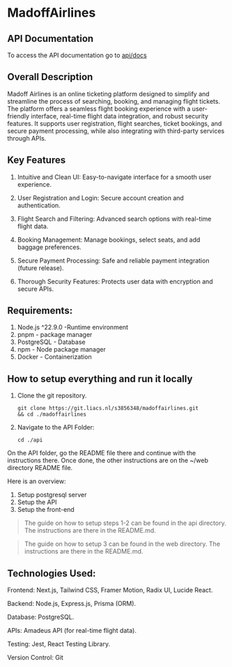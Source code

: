 # MadoffAirlines

## API Documentation
To access the API documentation go to [api/docs](./api/docs)

## Overall Description
Madoff Airlines is an online ticketing platform designed to simplify and streamline the process of searching, booking, and managing flight tickets. The platform offers a seamless flight booking experience with a user-friendly interface, real-time flight data integration, and robust security features. It supports user registration, flight searches, ticket bookings, and secure payment processing, while also integrating with third-party services through APIs.

## Key Features
1) Intuitive and Clean UI: Easy-to-navigate interface for a smooth user experience.

2) User Registration and Login: Secure account creation and authentication.

3) Flight Search and Filtering: Advanced search options with real-time flight data.

4) Booking Management: Manage bookings, select seats, and add baggage preferences.

5)  Secure Payment Processing: Safe and reliable payment integration (future release).

6)  Thorough Security Features: Protects user data with encryption and secure APIs.


## Requirements: 

1) Node.js ^22.9.0 -Runtime environment
2) pnpm - package manager
3) PostgreSQL - Database
4) npm - Node package manager
5) Docker - Containerization



## How to setup everything and run it locally

1. Clone the git repository.
    ```shell
    git clone https://git.liacs.nl/s3856348/madoffairlines.git
    && cd ./madoffairlines
    ```
2. Navigate to the API Folder:
    ```shell
    cd ./api
    ```

On the API folder, go the README file there and continue with the instructions there. Once done, the other instructions are on the ~/web directory README file. 

Here is an overview:

1) Setup postgresql server
2) Setup the API
3) Setup the front-end
> The guide on how to setup steps 1-2 can be found in the api directory. The instructions are there in the README.md.

> The guide on how to setup 3 can be found in the web directory. The instructions are there in the README.md.


## Technologies Used:

Frontend: Next.js, Tailwind CSS, Framer Motion, Radix UI, Lucide React.

Backend: Node.js, Express.js, Prisma (ORM).

Database: PostgreSQL.

APIs: Amadeus API (for real-time flight data).

Testing: Jest, React Testing Library.

Version Control: Git








